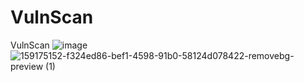 # VulnScan
VulnScan
![image](https://user-images.githubusercontent.com/99171626/159175152-f324ed86-bef1-4598-91b0-58124d078422.png)
![159175152-f324ed86-bef1-4598-91b0-58124d078422-removebg-preview (1)](https://user-images.githubusercontent.com/99171626/160276038-5bb8c7df-4346-4948-8154-fe4ef7ff52c8.png)
